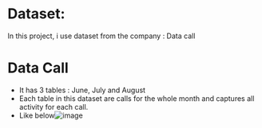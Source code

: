 # Dataset: 
In this project, i use dataset from the company : Data call

# Data Call
* It has 3 tables : June, July and August
* Each table in this dataset are calls for the whole month and captures all activity for each call. 
* Like below![image](https://github.com/Dctrg25/Project/assets/104961401/0e498384-c992-4363-b4d0-26760f212fb1)

